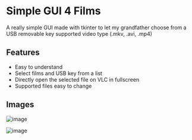 # Simple GUI 4 Films

A really simple GUI made with tkinter to let my grandfather choose from a USB removable key supported video type (.mkv, .avi, .mp4)

## Features

- Easy to understand 
- Select films and USB key from a list
- Directly open the selected file on VLC in fullscreen
- Supported files easy to change

## Images
![image](C:\Users\alexa\Desktop\Untitled.png)

![image](C:\Users\alexa\Desktop\Untitle2d.png)

